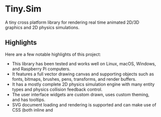 # Tiny.Sim

A tiny cross platform library for rendering real time animated 2D/3D graphics and 2D physics simulations.

## Highlights

Here are a few notable highlights of this project:

* This library has been tested and works well on Linux, macOS, Windows, and Raspberry Pi computers.
* It features a full vector drawing canvas and supporting objects such as fonts, bitmaps, brushes, pens, transforms, and render buffers.
* It has a mostly complete 2D physics simulation engine with many entity types and physics collision feedback control.
* The user interface widgets are custom drawn, uses custom theming, and has tooltips.
* SVG document loading and rendering is supported and can make use of CSS (both inline and <style> elements) for most SVG attributes.
* Input supports mouse, keyboard, and gamepads if present.
* Rendering and physics calculations are processed on their own threads.
* Two prebuilt Linux demos are included, with each demo having several sub-demos.

## Demos

Two demos are included in this project, along with binaries of those demos for Linux. I have built and tested them on all platforms, but only the Linux binaries are included in this repository. They are located in the bin folder.

Below is a brief description of the two demos.

### Main Demo (1.1MB)


The main demo aptly named ‘demo’ features 9 different scenes, each one highlighting a different aspect of the Tiny library. The demo makes use of the custom widget system to allow the user to alter different aspects of each scene.

Keyboard keys 1-9 switch between scenes. Alternately the toolbar atop the main window can be used to switch scenes. The toolbar also features a performance graph, vertical sync toggle, and fullscreen toggle. Below are some screen images from the main demo.

![demo 8](https://cache.getlazarus.org/images/demo8.jpg)

![demo 9](https://cache.getlazarus.org/images/demo9.jpg)

![demo 6](https://cache.getlazarus.org/images/demo6.jpg)

![demo 1](https://cache.getlazarus.org/images/demo1.jpg)

### Playground Demo (906KB)

The playground demo features SVG and physics simulation. Upon launch of the playground you’ll be asked to select a scene.

The draw physics scene simulates a cartoon environment where you may draw open or closed shapes with the mouse. When the mouse is lifted, the drawn shape becomes live interacting with other shapes in the scene. You may use a tool option to allow the mouse to pick up and move any shapes you have placed in the scene. Also included is an easer to remove parts of your drawing.

The SVG icons and SVG image scenes load various SVG documents from disk and provides you with the ability to zoom, rotate, pan, and turn on or off certain SVG features. An animate feature to zoom or rotate the vector drawing is included. Please note, every SVG element / line / fill is redrawn each frame. The point is the SVG data is redrawn in real time, and these demos show that SVG can be suitably used in 2D real time animation if rendered through hardware.

The blueprint demo loads an SVG document and whatever is inside the document as a 2D machine simulation. Mortars, springs, hinges, material properties (bounciness, density, and more) are all supported. While the machine is simple, maybe some of you can edit the SVG document to make more interesting machines.

![playground 1](https://cache.getlazarus.org/images/playground1.jpg)
![playground 2](https://cache.getlazarus.org/images/playground2.jpg)

## Requirements

Tiny uses SDL for cross platform OpenGL context creation and window management. If your target platform is Linux you'll need the libsdl-dev package installed to compile, or just libsdl2 to run. On Windows simply have SDL2.dll in the same directory as your programs.

## Note

Please note, I have been busy working on a more extensive toolkit for this library, including many UI controls, a JSON based UI builder, a new SVG based theming system. better SVG gradient support, integration of my 3D graphic and shader tools, MP3 and OGG audio support, and more. However, as I am working on this project all by myself it is taking me longer than expected to complete all these tasks. Rather than waiting until I have everything done (I keep adding in new features), I have decided to publish this project from a snapshot I took this past February with a few minor additions from my current build.

In light of the previous paragraph, if anyone wishes to use the library as is in this release, please feel free. Additionally, if anyone would like to volunteer to help out, let me know at admin@getlazarus.org and we can form a discord channel or private message board on my forums.



